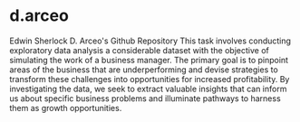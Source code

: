 # d.arceo
Edwin Sherlock D. Arceo's Github Repository
This task involves conducting exploratory data analysis a considerable dataset with 
the objective of simulating the work of a business manager. The primary goal is to 
pinpoint areas of the business that are underperforming and devise strategies to 
transform these challenges into opportunities for increased profitability. By investigating 
the data, we seek to extract valuable insights that can inform us about specific business 
problems and illuminate pathways to harness them as growth opportunities.
